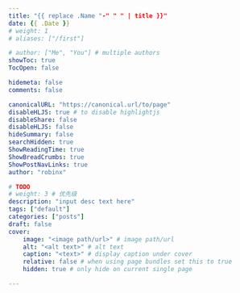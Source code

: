 ```yaml
---
title: "{{ replace .Name "-" " " | title }}"
date: {{ .Date }}
# weight: 1
# aliases: ["/first"]

# author: ["Me", "You"] # multiple authors
showToc: true
TocOpen: false

hidemeta: false
comments: false

canonicalURL: "https://canonical.url/to/page"
disableHLJS: true # to disable highlightjs
disableShare: false
disableHLJS: false
hideSummary: false
searchHidden: true
ShowReadingTime: true
ShowBreadCrumbs: true
ShowPostNavLinks: true
author: "robinx"

# TODO
# weight: 3 # 优先级
description: "input desc text here"
tags: ["default"]
categories: ["posts"]
draft: false
cover:
    image: "<image path/url>" # image path/url
    alt: "<alt text>" # alt text
    caption: "<text>" # display caption under cover
    relative: false # when using page bundles set this to true
    hidden: true # only hide on current single page

---
```


